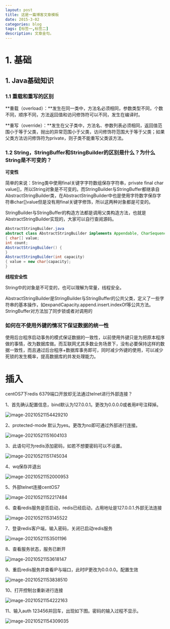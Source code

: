 ```yaml
---
layout: post
title: 这是一篇博客文章模板
date: 2015-3-02
categories: blog
tags: [标签一,标签二]
description: 文章金句。
---
```


# **1. 基础**

## 1. Java基础知识

### 1.1 重载和重写的区别

**重载（overload）：**发生在同一类中，方法名必须相同，参数类型不同，个数不同，顺序不同，方法返回值和访问修饰符可以不同，发生在编译时。

**重写（override）：**发生在父子类中，方法名、参数列表必须相同，返回值范围小于等于父类，抛出的异常范围小于父类，访问修饰符范围大于等于父类；如果父类方法访问修饰符为private，则子类不能重写父类该方法。

###  1.2 String，StringBuffer和StringBuilder的区别是什么？为什么String是不可变的？

**可变性**

简单的来说：String类中使用final关键字字符数组保存字符串，private final char value[]，所以String对象是不可变的。而StringBuilder与StringBuffer都继承自AbstractStringBuilder类，在AbstractStringBuilder中也是使用字符数字保存字符串char[]value但是没有用final关键字修饰，所以这两种对象都是可变的。

StringBuilder与StringBuffer的构造方法都是调用父类构造方法，也就是AbstractStringBuilder实现的，大家可以自行查阅源码。

```java
AbstractStringBuilder.java
abstract class AbstractStringBuilder implements Appendable, CharSequence
{ char[] value;
int count;
AbstractStringBuilder() {
}
AbstractStringBuilder(int capacity)
{ value = new char[capacity];
}
```



**线程安全性**

String中的对象是不可变的，也可以理解为常量，线程安全。

AbstractStringBuilder是StringBuilder与StringBuffer的公共父类，定义了一些字符串的基本操作，如expandCapacity.append.insert.indexOf等公共方法。StringBuffer对方法加了同步锁或者对调用的



### 如何在不使用外键的情况下保证数据的统一性

使用后台程序启动事务的模式保证数据的一致性，以前使用外键只是为把原本程序做的事情，改为数据库做。而互联网尤其多数业务场景下，没有必要保持这样的数据一致性，而且通过后台程序+数据库事务即可，同时减少外键的使用，可以减少死锁的发生概率，提高数据库的并发处理能力。

# 插入

centOS7下redis 6379端口开放却无法通过telnet进行外部连接？

1、首先确认配置信息，bind默认为127.0.0.1。更改为0.0.0.0或者用#号注释掉。

![image-20210521154429210](../新建文件夹/image-20210521154429210.png)

2、protected-mode 默认为yes。更改为no即可通过外部进行连接。

![image-20210521151604103](C:\Users\Administrator\AppData\Roaming\Typora\typora-user-images\image-20210521151604103.png)

3、此语句可为redis添加密码，如若不想要密码可以不设置。

![image-20210521151745034](C:\Users\Administrator\AppData\Roaming\Typora\typora-user-images\image-20210521151745034.png)

4、wq保存并退出

![image-20210521152000953](C:\Users\Administrator\AppData\Roaming\Typora\typora-user-images\image-20210521152000953.png)

5、外部telnet连接centOS7

![image-20210521152217484](C:\Users\Administrator\AppData\Roaming\Typora\typora-user-images\image-20210521152217484.png)

6、查看redis服务是否启动，redis已经启动，占用地址是127.0.0.1.外部无法连接

![image-20210521153145522](C:\Users\Administrator\AppData\Roaming\Typora\typora-user-images\image-20210521153145522.png)

7、登录redis客户端，输入密码，关闭已启动redis服务

![image-20210521153501196](C:\Users\Administrator\AppData\Roaming\Typora\typora-user-images\image-20210521153501196.png)

8、查看服务状态，服务已断开

![image-20210521153618147](C:\Users\Administrator\AppData\Roaming\Typora\typora-user-images\image-20210521153618147.png)

9、重启redis服务并查看IP与端口，此时IP更改为0.0.0.0。配置生效

![image-20210521153838510](C:\Users\Administrator\AppData\Roaming\Typora\typora-user-images\image-20210521153838510.png)

10、打开控制台重新进行连接

![image-20210521154222163](C:\Users\Administrator\AppData\Roaming\Typora\typora-user-images\image-20210521154222163.png)

11、输入auth 123456并回车，出现如下图。密码的输入过程不显示。

![image-20210521154309035](C:\Users\Administrator\AppData\Roaming\Typora\typora-user-images\image-20210521154309035.png)